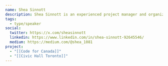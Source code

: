 ```yaml
---
name: Shea Sinnott
description: Shea Sinnott is an experienced project manager and organizer with a background in social and environmental justice working with organizations like OpenMedia, Leadnow, Next Up, and the David Suzuki Foundation. Shea holds an MEd in Education and Community Development, and is passionate about bringing people and organizations together, across sectors and issues, to work for a better world (for all of us).
tags:
  - type/speaker
social:
  twitter: https://x.com/sheasinnott
  linkedin: https://www.linkedin.com/in/shea-sinnott-92645546/
  medium: https://medium.com/@shea_1081
project:
  - "[[Code for Canada]]"
  - "[[Civic Hall Toronto]]"
---
```

